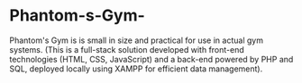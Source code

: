 # Phantom-s-Gym-
Phantom's Gym is is small in size and practical for use in actual gym systems. (This is a full-stack solution developed with front-end technologies (HTML, CSS, JavaScript) and a back-end powered by PHP and SQL, deployed locally using XAMPP for efficient data management).
